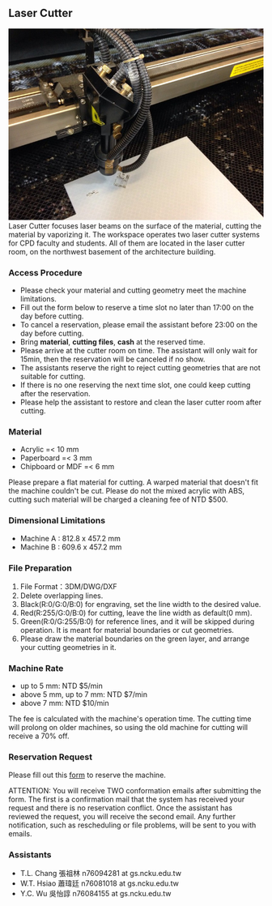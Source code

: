 ## Laser Cutter
![laser_cutter](/assets/img/hardware/laser-cutter.jpg)
Laser Cutter focuses laser beams on the surface of the material, cutting the material by vaporizing it.
The workspace operates two laser cutter systems for CPD faculty and students. All of them are located in the laser cutter room, on the northwest basement of the architecture building.

### Access Procedure
* Please check your material and cutting geometry meet the machine limitations.
* Fill out the form below to reserve a time slot no later than 17:00 on the day before cutting.
* To cancel a reservation, please email the assistant before 23:00 on the day before cutting.
* Bring **material**, **cutting files**, **cash** at the reserved time.
* Please arrive at the cutter room on time. The assistant will only wait for 15min, then the reservation will be canceled if no show.
* The assistants reserve the right to reject cutting geometries that are not suitable for cutting.
* If there is no one reserving the next time slot, one could keep cutting after the reservation.
* Please help the assistant to restore and clean the laser cutter room after cutting.

### Material
* Acrylic =< 10 mm
* Paperboard =< 3 mm
* Chipboard or MDF =< 6 mm

Please prepare a flat material for cutting. A warped material that doesn't fit the machine couldn't be cut.
Please do not the mixed acrylic with ABS, cutting such material will be charged a cleaning fee of NTD $500.

### Dimensional Limitations
* Machine A : 812.8 x 457.2 mm
* Machine B : 609.6 x 457.2 mm

### File Preparation
1. File Format：3DM/DWG/DXF
2. Delete overlapping lines.
3. Black(R:0/G:0/B:0) for engraving, set the line width to the desired value.
4. Red(R:255/G:0/B:0) for cutting, leave the line width as default(0 mm).
5. Green(R:0/G:255/B:0) for reference lines, and it will be skipped during operation. It is meant for material boundaries or cut geometries.
6. Please draw the material boundaries on the green layer, and arrange your cutting geometries in it.

### Machine Rate
* up to 5 mm: NTD $5/min
* above 5 mm, up to 7 mm: NTD $7/min
* above 7 mm: NTD $10/min

The fee is calculated with the machine's operation time.
The cutting time will prolong on older machines, so using the old machine for cutting will receive a 70% off.

### Reservation Request
Please fill out this [form](https://docs.google.com/forms/d/e/1FAIpQLSfb7LfBw3krto0ne0Xhq992D16tcGEgtaDMYD9pogVkKNA3yg/viewform?vc=0&c=0&w=1&flr=0) to reserve the machine.

ATTENTION: You will receive TWO conformation emails after submitting the form. The first is a confirmation mail that the system has received your request and there is no reservation conflict. Once the assistant has reviewed the request, you will receive the second email. Any further notification, such as rescheduling or file problems, will be sent to you with emails.


### Assistants
* T.L. Chang 張祖林 n76094281 at gs.ncku.edu.tw
* W.T. Hsiao 蕭瑋廷 n76081018 at gs.ncku.edu.tw
* Y.C. Wu 吳怡諄 n76084155 at gs.ncku.edu.tw